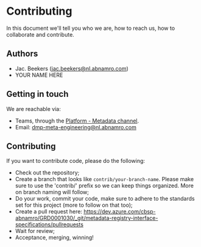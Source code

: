 # Contributing

In this document we'll tell you who we are, how to reach us, how to collaborate and contribute.


## Authors

* Jac. Beekers (jac.beekers@nl.abnamro.com)
* YOUR NAME HERE

## Getting in touch

We are reachable via:
* Teams, through the [Platform - Metadata channel](https://teams.microsoft.com/l/channel/19%3ad10dd5ce32f841df9e2b3833586701f0%40thread.skype/Platform%2520-%2520Metadata?groupId=70226634-3d48-4b07-b63c-045f424e0b07&tenantId=3a15904d-3fd9-4256-a753-beb05cdf0c6d).
* Email: dmp-meta-engineering@nl.abnamro.com

## Contributing

If you want to contribute code, please do the following:

* Check out the repository;
* Create a branch that looks like `contrib/your-branch-name`. Please make sure to use the 'contrib/' prefix so we can keep things organized. More on branch naming will follow;
* Do your work, commit your code, make sure to adhere to the standards set for this project (more to follow on that too);
* Create a pull request here: https://dev.azure.com/cbsp-abnamro/GRD0001030/_git/metadata-registry-interface-specifications/pullrequests
* Wait for review;
* Acceptance, merging, winning!

